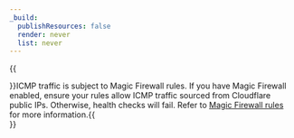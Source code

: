 ```yaml
---
_build:
  publishResources: false
  render: never
  list: never
---
```


{{<Aside type="warning">}}ICMP traffic is subject to Magic Firewall rules. If you have Magic Firewall enabled, ensure your rules allow ICMP traffic sourced from Cloudflare public IPs. Otherwise, health checks will fail. Refer to [Magic Firewall rules](/magic-firewall/about/ruleset-logic/#magic-firewall-rules-and-magic-transit-endpoint-health-checks) for more information.{{</Aside>}}